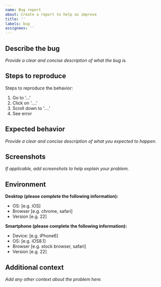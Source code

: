 ```yaml
---
name: Bug report
about: Create a report to help us improve
title: ''
labels: bug
assignees: ''
---
```


## Describe the bug

_Provide a clear and concise description of what the bug is._

## Steps to reproduce

Steps to reproduce the behavior:

1. Go to '...'
2. Click on '....'
3. Scroll down to '....'
4. See error

## Expected behavior

_Provide a clear and concise description of what you expected to happen._

## Screenshots

_If applicable, add screenshots to help explain your problem._

## Environment

**Desktop (please complete the following information):**

- OS: [e.g. iOS]
- Browser [e.g. chrome, safari]
- Version [e.g. 22]

**Smartphone (please complete the following information):**

- Device: [e.g. iPhone6]
- OS: [e.g. iOS8.1]
- Browser [e.g. stock browser, safari]
- Version [e.g. 22]

## Additional context

_Add any other context about the problem here._
